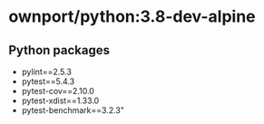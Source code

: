 # ownport/python:3.8-dev-alpine

## Python packages

- pylint==2.5.3
- pytest==5.4.3
- pytest-cov==2.10.0
- pytest-xdist==1.33.0
- pytest-benchmark==3.2.3"


